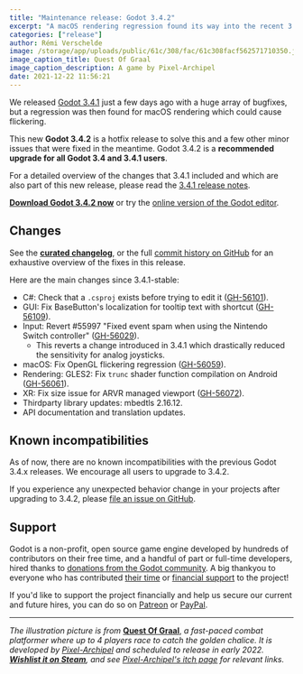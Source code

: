 ```yaml
---
title: "Maintenance release: Godot 3.4.2"
excerpt: "A macOS rendering regression found its way into the recent 3.4.1 release, so we're publishing Godot 3.4.2 as a hotfix to solve it, as well as a few other minor issues."
categories: ["release"]
author: Rémi Verschelde
image: /storage/app/uploads/public/61c/308/fac/61c308facf562571710350.jpg
image_caption_title: Quest Of Graal
image_caption_description: A game by Pixel-Archipel
date: 2021-12-22 11:56:21
---
```


We released [Godot 3.4.1](/article/maintenance-release-godot-3-4-1) just a few days ago with a huge array of bugfixes, but a regression was then found for macOS rendering which could cause flickering.

This new **Godot 3.4.2** is a hotfix release to solve this and a few other minor issues that were fixed in the meantime. Godot 3.4.2 is a **recommended upgrade for all Godot 3.4 and 3.4.1 users**.

For a detailed overview of the changes that 3.4.1 included and which are also part of this new release, please read the [3.4.1 release notes](/article/maintenance-release-godot-3-4-1).

[**Download Godot 3.4.2 now**](/download) or try the [online version of the Godot editor](https://editor.godotengine.org/3.4.2.stable/).

## Changes

See the [**curated changelog**](https://github.com/godotengine/godot/blob/3.4.2-stable/CHANGELOG.md), or the full [commit history on GitHub](https://github.com/godotengine/godot/compare/3.4.1-stable...3.4.2-stable) for an exhaustive overview of the fixes in this release.

Here are the main changes since 3.4.1-stable:

- C#: Check that a `.csproj` exists before trying to edit it ([GH-56101](https://github.com/godotengine/godot/pull/56101)).
- GUI: Fix BaseButton's localization for tooltip text with shortcut ([GH-56109](https://github.com/godotengine/godot/pull/56109)).
- Input: Revert #55997 "Fixed event spam when using the Nintendo Switch controller" ([GH-56029](https://github.com/godotengine/godot/pull/56029)).
  * This reverts a change introduced in 3.4.1 which drastically reduced the sensitivity for analog joysticks.
- macOS: Fix OpenGL flickering regression ([GH-56059](https://github.com/godotengine/godot/pull/56059)).
- Rendering: GLES2: Fix `trunc` shader function compilation on Android ([GH-56061](https://github.com/godotengine/godot/pull/56061)).
- XR: Fix size issue for ARVR managed viewport ([GH-56072](https://github.com/godotengine/godot/pull/56072)).
- Thirdparty library updates: mbedtls 2.16.12.
- API documentation and translation updates.

## Known incompatibilities

As of now, there are no known incompatibilities with the previous Godot 3.4.x releases. We encourage all users to upgrade to 3.4.2.

If you experience any unexpected behavior change in your projects after upgrading to 3.4.2, please [file an issue on GitHub](https://github.com/godotengine/godot/issues).

## Support

Godot is a non-profit, open source game engine developed by hundreds of contributors on their free time, and a handful of part or full-time developers, hired thanks to [donations from the Godot community](/donate). A big thankyou to everyone who has contributed [their time](https://github.com/godotengine/godot/blob/master/AUTHORS.md) or [financial support](https://github.com/godotengine/godot/blob/master/DONORS.md) to the project!

If you'd like to support the project financially and help us secure our current and future hires, you can do so on [Patreon](https://www.patreon.com/godotengine) or [PayPal](/donate).

---

*The illustration picture is from* [**Quest Of Graal**](https://store.steampowered.com/app/1765700/Quest_Of_Graal/?curator_clanid=41324400), *a fast-paced combat platformer where up to 4 players race to catch the golden chalice. It is developed by [Pixel-Archipel](https://pixel-boy.itch.io/) and scheduled to release in early 2022. [**Wishlist it on Steam**](https://store.steampowered.com/app/1765700/Quest_Of_Graal/?curator_clanid=41324400), and see [Pixel-Archipel's itch page](https://pixel-boy.itch.io/) for relevant links.*
